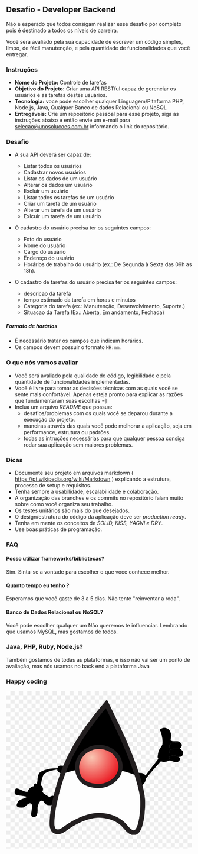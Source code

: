 ## Desafio - Developer Backend

Não é esperado que todos consigam realizar esse desafio por completo pois  é destinado a todos os níveis de carreira.

Você será avaliado pela sua capacidade de escrever um código simples, limpo, de fácil manutenção, e pela quantidade de funcionalidades que você entregar.

### Instruções

- **Nome do Projeto:** Controle de tarefas
- **Objetivo do Projeto:** Criar uma API RESTful capaz de gerenciar os usuários e as tarefas destes usuários.
- **Tecnologia:** voce pode escolher qualquer Linguagem/Pltaforma PHP, Node.js, Java, Qualquer Banco de dados Relacional ou NoSQL
- **Entregáveis:** Crie um repositório pessoal para esse projeto, siga as instruções abaixo e então envie um e-mail para selecao@unosolucoes.com.br informando o link do repositório.

### Desafio

- A sua API deverá ser capaz de:
    - Listar todos os usuários
    - Cadastrar novos usuários
    - Listar os dados de um usuário
    - Alterar os dados um usuário
    - Excluir um usuário
    - Listar todos os tarefas de um usuário
    - Criar um tarefa de um usuário
    - Alterar um tarefa de um usuário
    - Exlcuir um tarefa de um usuário

- O cadastro do usuário precisa ter os seguintes campos:
    - Foto do usuário
    - Nome do usuário
    - Cargo do usuário
    - Endereço do usuário
    - Horários de trabalho do usuário (ex.: De Segunda à Sexta das 09h as 18h).
    
- O cadastro de tarefas do usuário precisa ter os seguintes campos:
    - descricao da tarefa
    - tempo estimado da tarefa em horas e minutos
    - Categoria do tarefa (ex.: Manutenção, Desenvolvimento, Suporte.)
    - Situacao da Tarefa (Ex.: Aberta, Em andamento, Fechada)

##### Formato de horários
- É necessário tratar os campos que indicam horários. 
- Os campos devem possuir o formato `HH:mm`. 

### O que nós vamos avaliar

- Você será avaliado pela qualidade do código, legibilidade e pela quantidade de funcionalidades implementadas.
- Você é livre para tomar as decisões técnicas com as quais você se sente mais confortável. Apenas esteja pronto para explicar as razões que fundamentaram suas escolhas =]
- Inclua um arquivo *README* que possua:
  - desafios/problemas com os quais você se deparou durante a execução do projeto.
  - maneiras através das quais você pode melhorar a aplicação, seja em performance, estrutura ou padrões. 
  - todas as intruções necessárias para que qualquer pessoa consiga rodar sua aplicação sem maiores problemas.

### Dicas

- Documente seu projeto em arquivos markdown ( https://pt.wikipedia.org/wiki/Markdown ) explicando a estrutura, processo de setup e requisitos.
- Tenha sempre a usabilidade, escalabilidade e colaboração.
- A organização das branches e os commits no repositório falam muito sobre como você organiza seu trabalho.
- Os testes unitários são mais do que desejados.
- O design/estrutura do código da aplicação deve ser *production ready*.
- Tenha em mente os conceitos de *SOLID, KISS, YAGNI e DRY*.
- Use boas práticas de programação.

### FAQ

#### Posso utilizar frameworks/bibliotecas?

Sim. Sinta-se a vontade para escolher o que voce conhece melhor.

#### Quanto tempo eu tenho ?

Esperamos que você gaste de 3 a 5 dias. Não tente "reinventar a roda".

#### Banco de Dados Relacional ou NoSQL?

Você pode escolher qualquer um Não queremos te influenciar. Lembrando que usamos MySQL, mas gostamos de todos.

### Java, PHP, Ruby, Node.js?

Também gostamos de todas as plataformas, e isso não vai ser um ponto de avaliação, mas nós usamos no back end a plataforma Java

### Happy coding 

![duke](./img/duke.png)